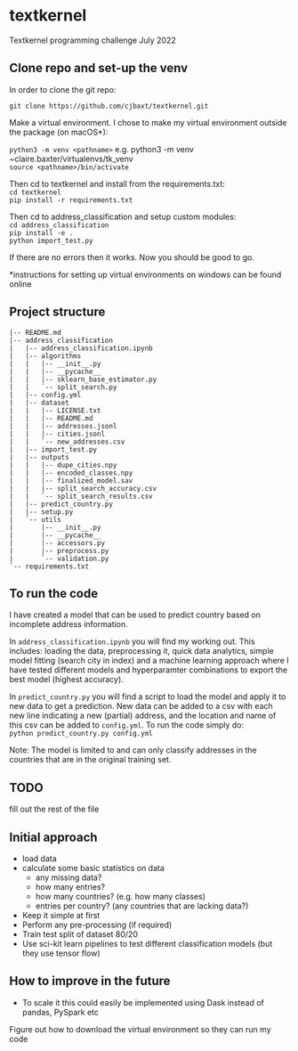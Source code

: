 # textkernel
Textkernel programming challenge July 2022

## Clone repo and set-up the venv 

In order to clone the git repo:

```git clone https://github.com/cjbaxt/textkernel.git```

Make a virtual environment. I chose to make my virtual environment outside the package (on macOS*):

```python3 -m venv <pathname>``` e.g. python3 -m venv ~claire.baxter/virtualenvs/tk_venv  
```source <pathname>/bin/activate```

Then cd to textkernel and install from the requirements.txt:  
```cd textkernel```  
```pip install -r requirements.txt```  

Then cd to address_classification and setup custom modules:  
```cd address_classification```  
```pip install -e .```  
```python import_test.py```

If there are no errors then it works. Now you should be good to go.

*instructions for setting up virtual environments on windows can be found online

## Project structure 
```
|-- README.md
|-- address_classification
|   |-- address_classification.ipynb
|   |-- algorithms
|   |   |-- __init__.py
|   |   |-- __pycache__
|   |   |-- sklearn_base_estimator.py
|   |   `-- split_search.py
|   |-- config.yml
|   |-- dataset
|   |   |-- LICENSE.txt
|   |   |-- README.md
|   |   |-- addresses.jsonl
|   |   |-- cities.jsonl
|   |   `-- new_addresses.csv
|   |-- import_test.py
|   |-- outputs
|   |   |-- dupe_cities.npy
|   |   |-- encoded_classes.npy
|   |   |-- finalized_model.sav
|   |   |-- split_search_accuracy.csv
|   |   `-- split_search_results.csv
|   |-- predict_country.py
|   |-- setup.py
|   `-- utils
|       |-- __init__.py
|       |-- __pycache__
|       |-- accessors.py
|       |-- preprocess.py
|       `-- validation.py
`-- requirements.txt
```

## To run the code 

I have created a model that can be used to predict country based on incomplete address information.   

In `address_classification.ipynb` you will find my working out. This includes: loading the data, preprocessing it, 
quick data analytics, simple model fitting (search city in index) and a machine learning approach where I have tested 
different models and hyperparamter combinations to export the best model (highest accuracy). 

In `predict_country.py` you will find a script to load the model and apply it to new data to get a prediction. New data
can be added to a csv with each new line indicating a new (partial) address, and the location and name of this csv can 
be added to `config.yml`. To run the code simply do:   
```python predict_country.py config.yml```

Note: The model is limited to and can only classify addresses in the countries that are in the original training set. 

## TODO 
fill out the rest of the file

## Initial approach 
- load data 
- calculate some basic statistics on data
  - any missing data?
  - how many entries?
  - how many countries? (e.g. how many classes)
  - entries per country? (any countries that are lacking data?)
- Keep it simple at first
- Perform any pre-processing (if required)
- Train test split of dataset 80/20
- Use sci-kit learn pipelines to test different classification models (but they use tensor flow)


## How to improve in the future
- To scale it this could easily be implemented using Dask instead of pandas, PySpark etc


Figure out how to download the virtual environment so they can run my code 
